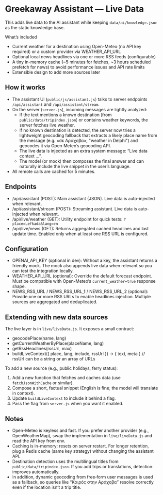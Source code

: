 # Greekaway Assistant — Live Data

This adds live data to the AI assistant while keeping `data/ai/knowledge.json` as the static knowledge base.

What’s included
- Current weather for a destination using Open-Meteo (no API key required) or a custom provider via WEATHER_API_URL
- Optional local news headlines via one or more RSS feeds (configurable)
- A tiny in-memory cache (~5 minutes for fetches, ~3 hours scheduled prefetch for news) to avoid performance issues and API rate limits
- Extensible design to add more sources later

## How it works

- The assistant UI (`public/js/assistant.js`) talks to server endpoints `/api/assistant` and `/api/assistant/stream`.
- On the server (`server.js`), incoming messages are lightly analyzed:
  - If the text mentions a known destination (from `public/data/tripindex.json`) or contains weather keywords, the server fetches live weather.
  - If no known destination is detected, the server now tries a lightweight geocoding fallback that extracts a likely place name from the message (e.g. «σε Αράχοβα», "weather in Delphi") and geocodes it via Open‑Meteo’s geocoding API.
  - The live data is injected as an extra system message: “Live data context …”.
  - The model (or mock) then composes the final answer and can naturally include the live snippet in the user’s language.
- All remote calls are cached for 5 minutes.

## Endpoints

- /api/assistant (POST): Main assistant (JSON). Live data is auto-injected when relevant.
- /api/assistant/stream (POST): Streaming assistant. Live data is auto-injected when relevant.
- /api/live/weather (GET): Utility endpoint for quick tests: `?place=Lefkada&lang=en`
 - /api/live/news (GET): Returns aggregated cached headlines and last update time. Enabled only when at least one RSS URL is configured.

## Configuration

- OPENAI_API_KEY (optional in dev): Without a key, the assistant returns a friendly mock. The mock also appends live data when relevant so you can test the integration locally.
- WEATHER_API_URL (optional): Override the default forecast endpoint. Must be compatible with Open-Meteo’s `current_weather=true` response shape.
- NEWS_RSS_URL / NEWS_RSS_URL_1 / NEWS_RSS_URL_2 (optional): Provide one or more RSS URLs to enable headlines injection. Multiple sources are aggregated and deduplicated.

## Extending with new data sources

The live layer is in `live/liveData.js`. It exposes a small contract:

- geocodePlace(name, lang)
- getCurrentWeatherByPlace(placeName, lang)
- getRssHeadlines(rssUrl, max)
- buildLiveContext({ place, lang, include, rssUrl }) → { text, meta }  // rssUrl can be a string or an array of URLs

To add a new source (e.g., public holidays, ferry status):
1. Add a new function that fetches and caches data (use `fetchJsonWithCache` or similar).
2. Compose a short, factual snippet (English is fine; the model will translate in context).
3. Update `buildLiveContext` to include it behind a flag.
4. Pass the flag from `server.js` when you want it enabled.

## Notes

- Open-Meteo is keyless and fast. If you prefer another provider (e.g., OpenWeatherMap), swap the implementation in `live/liveData.js` and read the API key from env.
- Caching is in-memory; resets on server restart. For longer retention, plug a Redis cache (same key strategy) without changing the assistant API.
- Destination detection uses the multilingual titles from `public/data/tripindex.json`. If you add trips or translations, detection improves automatically.
 - In addition, dynamic geocoding from free‑form user messages is used as a fallback, so queries like “Καιρός στην Αράχοβα” resolve correctly even if the location isn’t a trip title.
